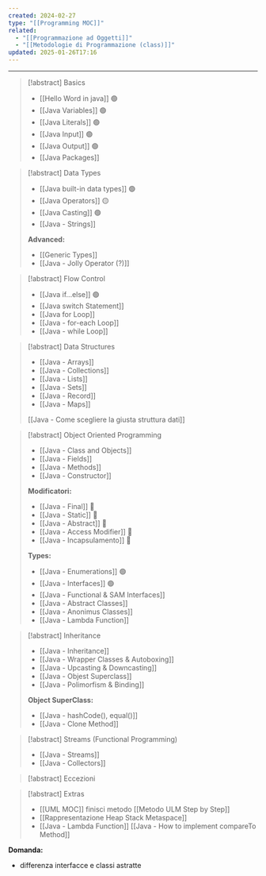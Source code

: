 ```yaml
---
created: 2024-02-27
type: "[[Programming MOC]]"
related:
  - "[[Programmazione ad Oggetti]]"
  - "[[Metodologie di Programmazione (class)]]"
updated: 2025-01-26T17:16
---
```

---

>[!abstract] Basics
>- [[Hello Word in java]] 🟢
>- [[Java Variables]] 🟢 
>- [[Java Literals]] 🟢
>- [[Java Input]] 🟢
>- [[Java Output]] 🟢
>- [[Java Packages]] 

>[!abstract] Data Types
>- [[Java built-in data types]] 🟢
>- [[Java Operators]] 🟡
>- [[Java Casting]] 🟢
>- [[Java - Strings]]
>  
>**Advanced:**
>  - [[Generic Types]]
>  - [[Java - Jolly Operator (?)]]

>[!abstract] Flow Control
>- [[Java if...else]] 🟢
>- ﻿﻿[[Java switch Statement]]
>- [[Java for Loop]]
>- [[Java - for-each Loop]]
>- [[Java - while Loop]]

>[!abstract] Data Structures
>- [[Java - Arrays]]
>- [[Java - Collections]]
>- [[Java - Lists]]
>- [[Java - Sets]]
>- [[Java - Record]]
>- [[Java - Maps]]
>  
>[[Java - Come scegliere la giusta struttura dati]]

>[!abstract] Object Oriented Programming
>- [[Java - Class and Objects]]
>- [[Java - Fields]]
>- [[Java - Methods]]
>- [[Java - Constructor]]
> 
> **Modificatori:**
>- [[Java - Final]] 🔵
>- [[Java - Static]] 🔵
>- [[Java - Abstract]] 🔵
>- [[Java - Access Modifier]] 🔵
>- [[Java - Incapsulamento]] 🔵
> 
> **Types:**
>- [[Java - Enumerations]] 🟢
>- [[Java - Interfaces]] 🟢
>- [[Java - Functional & SAM Interfaces]]
>- [[Java - Abstract Classes]]
>- [[Java - Anonimus Classes]]
>- [[Java - Lambda Function]]

>[!abstract] Inheritance
>- [[Java - Inheritance]]
>- [[Java - Wrapper Classes & Autoboxing]] 
>- [[Java - Upcasting & Downcasting]]
>- [[Java - Objest Superclass]]
>- [[Java - Polimorfism & Binding]]
>
>**Object SuperClass:**  
>- [[Java - hashCode(), equal()]]
>- [[Java - Clone Method]]

>[!abstract] Streams (Functional Programming)
>- [[Java - Streams]]
>- [[Java - Collectors]]

>[!abstract] Eccezioni

>[!abstract] Extras
>- [[UML MOC]] finisci metodo [[Metodo ULM Step by Step]]
>- [[Rappresentazione Heap Stack Metaspace]]
>- [[Java - Lambda Function]]
>  [[Java - How to implement compareTo Method]]

**Domanda:**
- differenza interfacce e classi astratte